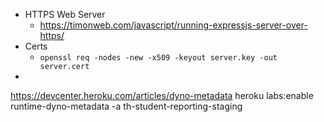 -   HTTPS Web Server
    -   https://timonweb.com/javascript/running-expressjs-server-over-https/
-   Certs
    -   `openssl req -nodes -new -x509 -keyout server.key -out server.cert`
-

https://devcenter.heroku.com/articles/dyno-metadata
heroku labs:enable runtime-dyno-metadata -a th-student-reporting-staging
